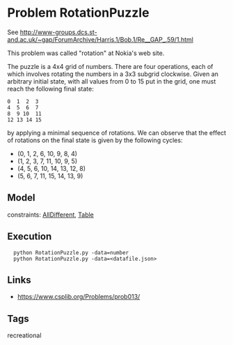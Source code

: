 # Problem RotationPuzzle

See http://www-groups.dcs.st-and.ac.uk/~gap/ForumArchive/Harris.1/Bob.1/Re__GAP_.59/1.html

This problem was called "rotation" at Nokia's web site.

The puzzle is a 4x4 grid of numbers. There are four operations, each of
which involves rotating the numbers in a 3x3 subgrid clockwise.
Given an arbitrary initial state, with all values from 0 to 15 put
in the grid, one must reach the following final state:
  ```
  0  1  2  3
  4  5  6  7
  8  9 10  11
  12 13 14 15
  ```

by applying a minimal sequence of rotations. We can observe that the effect
of rotations on the final state is given by the following cycles:
  - (0, 1, 2, 6, 10, 9, 8, 4)
  - (1, 2, 3, 7, 11, 10, 9, 5)
  - (4, 5, 6, 10, 14, 13, 12, 8)
  - (5, 6, 7, 11, 15, 14, 13, 9)

## Model
  constraints: [AllDifferent](http://pycsp.org/documentation/constraints/AllDifferent), [Table](http://pycsp.org/documentation/constraints/Table)

## Execution
```
  python RotationPuzzle.py -data=number
  python RotationPuzzle.py -data=<datafile.json>
```

## Links
  - https://www.csplib.org/Problems/prob013/

## Tags
  recreational
